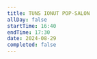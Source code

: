 ```yaml
---
title: TUNS IONUT POP-SALON
allDay: false
startTime: 16:40
endTime: 17:30
date: 2024-08-29
completed: false
---
```

